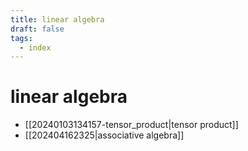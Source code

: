 ```yaml
---
title: linear algebra
draft: false
tags:
  - index
---
```

# linear algebra

- [[20240103134157-tensor_product|tensor product]]
- [[202404162325|associative algebra]]
